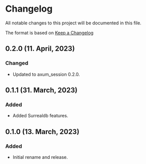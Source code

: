 # Changelog

All notable changes to this project will be documented in this file.

The format is based on [Keep a Changelog](https://keepachangelog.com/en/1.0.0/)


## 0.2.0 (11. April, 2023)
### Changed
- Updated to axum_session 0.2.0.

## 0.1.1 (31. March, 2023)
### Added
- Added Surrealdb features.

## 0.1.0 (13. March, 2023)
### Added
- Initial rename and release.
